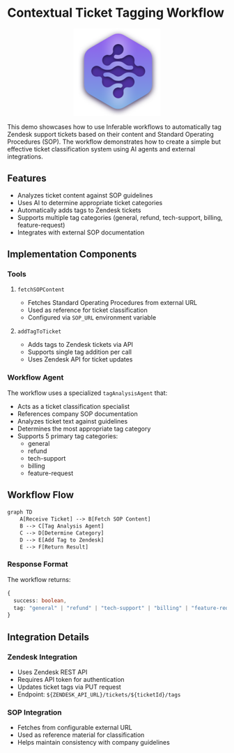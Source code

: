 # Contextual Ticket Tagging Workflow

<div align="center">
<img src="./../../assets/logo.png" alt="Inferable Logo" width="200" />
</div>

This demo showcases how to use Inferable workflows to automatically tag Zendesk support tickets based on their content and Standard Operating Procedures (SOP). The workflow demonstrates how to create a simple but effective ticket classification system using AI agents and external integrations.

## Features

- Analyzes ticket content against SOP guidelines
- Uses AI to determine appropriate ticket categories
- Automatically adds tags to Zendesk tickets
- Supports multiple tag categories (general, refund, tech-support, billing, feature-request)
- Integrates with external SOP documentation

## Implementation Components

### Tools

1. `fetchSOPContent`

   - Fetches Standard Operating Procedures from external URL
   - Used as reference for ticket classification
   - Configured via `SOP_URL` environment variable

2. `addTagToTicket`
   - Adds tags to Zendesk tickets via API
   - Supports single tag addition per call
   - Uses Zendesk API for ticket updates

### Workflow Agent

The workflow uses a specialized `tagAnalysisAgent` that:

- Acts as a ticket classification specialist
- References company SOP documentation
- Analyzes ticket text against guidelines
- Determines the most appropriate tag category
- Supports 5 primary tag categories:
  - general
  - refund
  - tech-support
  - billing
  - feature-request

## Workflow Flow

```mermaid
graph TD
    A[Receive Ticket] --> B[Fetch SOP Content]
    B --> C[Tag Analysis Agent]
    C --> D[Determine Category]
    D --> E[Add Tag to Zendesk]
    E --> F[Return Result]
```

### Response Format

The workflow returns:

```typescript
{
  success: boolean,
  tag: "general" | "refund" | "tech-support" | "billing" | "feature-request"
}
```

## Integration Details

### Zendesk Integration

- Uses Zendesk REST API
- Requires API token for authentication
- Updates ticket tags via PUT request
- Endpoint: `${ZENDESK_API_URL}/tickets/${ticketId}/tags`

### SOP Integration

- Fetches from configurable external URL
- Used as reference material for classification
- Helps maintain consistency with company guidelines
